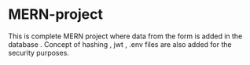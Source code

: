 # MERN-project
This is complete MERN project where data from the form is added in the database .
Concept of hashing , jwt , .env files are also added for the security purposes.
